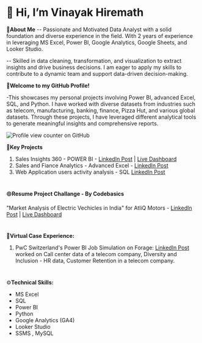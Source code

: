  # 👋 Hi, I’m Vinayak Hiremath

 💠**About Me**
 -- Passionate and Motivated Data Analyst with a solid foundation and diverse experience in the field. With 2 years of experience in leveraging MS Excel, Power BI, Google Analytics, Google Sheets, and Looker Studio. 

-- Skilled in data cleaning, transformation, and visualization to extract insights and drive business decisions. I am eager to apply my skills to contribute to a dynamic team and support data-driven decision-making.

 **📌Welcome to my GitHub Profile!**

-This showcases my personal projects involving Power BI, advanced Excel, SQL, and Python. I have worked with diverse datasets from industries such as telecom, manufacturing, banking, finance, Pizza Hut, and various global datasets. Through these projects, I have leveraged different analytical tools to generate meaningful insights and comprehensive reports.



![Profile view counter on GitHub](https://komarev.com/ghpvc/?username=hgvinayak)

🔷**Key Projects**
1. Sales Insights 360 - POWER BI - [LinkedIn Post](https://www.linkedin.com/posts/vinayak-hiremath-5b2a75137_atliq-technologies-sales-insights-360-project-activity-7224738538611785730-qBgq/?utm_source=share&utm_medium=member_desktop) | 
   [Live Dashboard](https://app.powerbi.com/view?r=eyJrIjoiM2Y1MTAxZWMtY2QyMy00MDA1LTk5MmEtYzc0MTExYWMzZmQ5IiwidCI6ImM2ZTU0OWIzLTVmNDUtNDAzMi1hYWU5LWQ0MjQ0ZGM1YjJjNCJ9)
3. Sales and Fiance Analytics - Advanced Excel - [LinkedIn Post](https://www.linkedin.com/posts/vinayak-hiremath-5b2a75137_sales-and-finance-analytics-project-advanced-activity-7221068143534780416-uwi2/?utm_source=share&utm_medium=member_desktop)
4. Web Application users activity analysis - SQL [LinkedIn Post](https://www.linkedin.com/posts/vinayak-hiremath-5b2a75137_web-application-users-data-analysis-sql-activity-7222622351425724416-QRRT?utm_source=share&utm_medium=member_desktop)
> #
🟢**Resume Project Challange - By Codebasics**


"Market Analysis of Electric Vechicles in India" for AtliQ Motors - [LinkedIn Post](https://www.linkedin.com/posts/vinayak-hiremath-5b2a75137_projectchallange-powerbi-electricvehicles-activity-7229371359791919104-K-jp?utm_source=share&utm_medium=member_desktop) |
[Live Dashboard](https://app.powerbi.com/view?r=eyJrIjoiZjk1ZjNhMGQtNDU0Yi00YzlkLWFiODItM2FjZTAxNDdlZWY0IiwidCI6ImM2ZTU0OWIzLTVmNDUtNDAzMi1hYWU5LWQ0MjQ0ZGM1YjJjNCJ9)


>#


🔷**Virtual Case Experience:**
1. PwC Switzerland's Power BI Job Simulation on Forage: [LinkedIn Post](https://www.linkedin.com/posts/vinayak-hiremath-5b2a75137_power-bi-job-simulation-virtual-internship-activity-7205563034696650754-1xiQ?utm_source=share&utm_medium=member_desktop)
worked on Call center data of a telecom company, Diversity and Inclusion - HR data, Customer Retention in a telecom company.

>#

⚙**Technical Skills:**
- MS Excel
- SQL
- Power BI
- Python
- Google Analytics (GA4)
- Looker Studio
- SSMS , MySQL 

  
